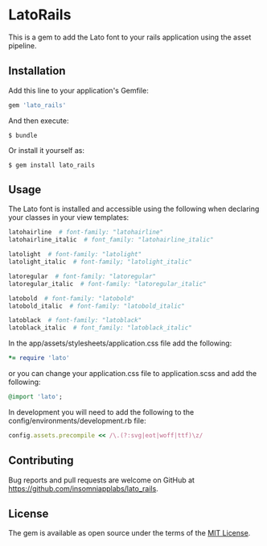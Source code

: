 # LatoRails

This is a gem to add the Lato font to your rails application using the asset pipeline. 

## Installation

Add this line to your application's Gemfile:

```ruby
gem 'lato_rails'
```

And then execute:

    $ bundle

Or install it yourself as:

    $ gem install lato_rails

## Usage

The Lato font is installed and accessible using the following when declaring your classes in your view templates:

```ruby
latohairline  # font-family: "latohairline"
latohairline_italic  # font_family: "latohairline_italic"

latolight  # font-family: "latolight"
latolight_italic  # font-family; "latolight_italic" 

latoregular  # font-family: "latoregular"
latoregular_italic  # font-family: "latoregular_italic"

latobold  # font-family: "latobold"
latobold_italic  # font-family: "latobold_italic"

latoblack  # font-family: "latoblack"
latoblack_italic  # font_family: "latoblack_italic"
```

In the app/assets/stylesheets/application.css file add the following:

```ruby
*= require 'lato'
```

or you can change your application.css file to application.scss and add the following:

```ruby
@import 'lato';
```
In development you will need to add the following to the config/environments/development.rb file:

```ruby
config.assets.precompile << /\.(?:svg|eot|woff|ttf)\z/
```
<!--
## Development

After checking out the repo, run `bin/setup` to install dependencies. Then, run `rake spec` to run the tests. You can also run `bin/console` for an interactive prompt that will allow you to experiment.

To install this gem onto your local machine, run `bundle exec rake install`. To release a new version, update the version number in `version.rb`, and then run `bundle exec rake release`, which will create a git tag for the version, push git commits and tags, and push the `.gem` file to [rubygems.org](https://rubygems.org).
-->
## Contributing

Bug reports and pull requests are welcome on GitHub at https://github.com/insomniapplabs/lato_rails.


## License

The gem is available as open source under the terms of the [MIT License](http://opensource.org/licenses/MIT).

